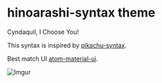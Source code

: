 # hinoarashi-syntax theme

Cyndaquil, I Choose You!

This syntax is inspired by [pikachu-syntax](https://atom.io/themes/pikachu-syntax).

Best match UI [atom-material-ui](https://atom.io/themes/atom-material-ui).

<!-- ![A screenshot of your theme](https://f.cloud.github.com/assets/69169/2289498/4c3cb0ec-a009-11e3-8dbd-077ee11741e5.gif) -->

![Imgur](https://i.imgur.com/lpTIJBZ.png)
